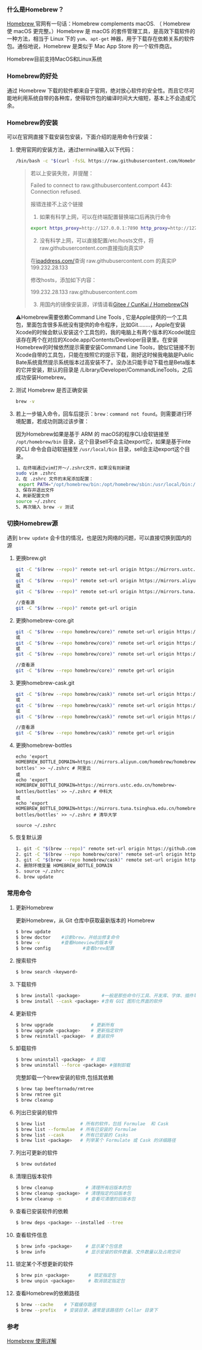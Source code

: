 ### 什么是Homebrew？

[Homebrew ](https://brew.sh/index_zh-cn.html)官网有一句话：Homebrew complements macOS. （ Homebrew 使 macOS 更完整。）Homebrew 是 macOS 的套件管理工具，是高效下载软件的一种方法，相当于 Linux 下的 `yum`、`apt-get` 神器，用于下载存在依赖关系的软件包。通俗地说，Homebrew 是类似于 Mac App Store 的一个软件商店。

Homebrew目前支持MacOS和Linux系统

### Homebrew的好处

通过 Homebrew 下载的软件都来自于官网，绝对放心软件的安全性。而且它尽可能地利用系统自带的各种库，使得软件包的编译时间大大缩短，基本上不会造成冗余。

### Homebrew的安装

可以在官网直接下载安装包安装，下面介绍的是用命令行安装：

1. 使用官网的安装方法，通过terminal输入以下代码：

   ```zsh
   /bin/bash -c "$(curl -fsSL https://raw.githubusercontent.com/Homebrew/install/HEAD/install.sh)"
   ```

   >若以上安装失败，并提醒：
   >
   >Failed to connect to raw.githubusercontent.comport 443: Connection refused.
   >
   >报错连接不上这个链接
   >
   >1. 如果有科学上网，可以在终端配置替换端口后再执行命令
   >
   >   ```bash
   >   export https_proxy=http://127.0.0.1:7890 http_proxy=http://127.0.0.1:7890 all_proxy=socks5://127.0.0.1:7890
   >   ```
   >
   >2. 没有科学上网，可以直接配置/etc/hosts文件，将raw.githubusercontent.com直接指向真实IP
   >
   >   在[ipaddress.com/](https://www.ipaddress.com)查询 raw.githubusercontent.com 的真实IP 199.232.28.133 
   >
   >   修改hosts，添加如下内容：
   >
   >   199.232.28.133  raw.githubusercontent.com
   >
   >3. 用国内的镜像安装源，详情请看[Gitee / CunKai / HomebrewCN](https://link.zhihu.com/?target=https%3A//gitee.com/cunkai/HomebrewCN)

   ⚠️Homebrew需要依赖Command Line Tools , 它是Apple提供的一个工具包，里面包含很多系统没有提供的命令程序，比如Git........，Apple在安装Xcode的时候会默认安装这个工具包的，我的电脑上有两个版本的Xcodel就应该存在两个在对应的Xcode.app/Contents/Developer目录里。在安装Homebrew的时候依然提示需要安装Command Line Tools，貌似它链接不到Xcode自带的工具包，只能在按照它的提示下载，刚好这时候我电脑是Public Bate系统竟然提示系统版本过高安装不了。没办法只能手动下载也是Beta版本的它并安装，默认的目录是 /Library/Developer/CommandLineTools，之后成功安装Homebrew。

2. 测试 Homebrew 是否正确安装

   ```bash
   brew -v
   ```

3. 若上一步输入命令，回车后提示：`brew：command not found`。则需要进行环境配置，若成功则跳过该步骤：

   因为Homebrew如果是基于 ARM 的 macOS的程序CLI会软链接至 `/opt/homebrew/bin` 目录，这个目录sell不会主动export它，如果是基于inte的CLI 命令会自动软链接至 `/usr/local/bin` 目录，sell会主动export这个目录。

   ```bash
   1、在终端通过vim打开～/.zshrc文件，如果没有则新建
   sudo vim .zshrc  
   2、在 .zshrc 文件的末尾添加配置：
    export PATH="/opt/homebrew/bin:/opt/homebrew/sbin:/usr/local/bin:/usr/bin:/bin:/usr/sbin:/sbin:$PATH"
   3、保存并退出文件
   4、刷新配置文件
   source ~/.zshrc
   5、再次输入 brew -v 测试
   ```
   

### 切换Homebrew源

遇到 `brew update` 会卡住的情况，也是因为网络的问题，可以直接切换到国内的源

1. 更换brew.git

   ```bash
   git -C "$(brew --repo)" remote set-url origin https://mirrors.ustc.edu.cn/brew.git # 中科大
   或
   git -C "$(brew --repo)" remote set-url origin https://mirrors.aliyun.com/homebrew/brew.git # 阿里巴巴
   或
   git -C "$(brew --repo)" remote set-url origin https://mirrors.tuna.tsinghua.edu.cn/git/homebrew/brew.git # 清华大学
   ```

   ```bash
   //查看源
   git -C "$(brew --repo)" remote get-url origin 
   ```

   

2. 更换homebrew-core.git

   ```bash
   git -C "$(brew --repo homebrew/core)" remote set-url origin https://mirrors.ustc.edu.cn/homebrew-core.git # 中科大
   或
   git -C "$(brew --repo homebrew/core)" remote set-url origin https://mirrors.aliyun.com/homebrew/homebrew-core.git # 阿里巴巴
   或
   git -C "$(brew --repo homebrew/core)" remote set-url origin https://mirrors.tuna.tsinghua.edu.cn/git/homebrew/homebrew-core.git # 清华大学
   ```

   ```bash
   //查看源
   git -C "$(brew --repo homebrew/core)" remote get-url origin
   ```

   

3. 更换homebrew-cask.git

   ```bash
   git -C "$(brew --repo homebrew/cask)" remote set-url origin https://mirrors.ustc.edu.cn/homebrew-cask.git # 中科大
   或
   git -C "$(brew --repo homebrew/cask)" remote set-url origin https://mirrors.aliyun.com/homebrew/homebrew-cask.git # 阿里巴巴
   或
   git -C "$(brew --repo homebrew/cask)" remote set-url origin https://mirrors.tuna.tsinghua.edu.cn/git/homebrew/homebrew-cask.git # 清华大学
   ```

   ```bash
   //查看源
   git -C "$(brew --repo homebrew/cask)" remote get-url origin
   ```

   

4. 更换homebrew-bottles

   ```text
   echo 'export HOMEBREW_BOTTLE_DOMAIN=https://mirrors.aliyun.com/homebrew/homebrew-bottles' >> ~/.zshrc # 阿里云
   或
   echo 'export HOMEBREW_BOTTLE_DOMAIN=https://mirrors.ustc.edu.cn/homebrew-bottles/bottles' >> ~/.zshrc # 中科大
   或
   echo 'export HOMEBREW_BOTTLE_DOMAIN=https://mirrors.tuna.tsinghua.edu.cn/homebrew-bottles/bottles' >> ~/.zshrc # 清华大学
   
   source ~/.zshrc
   ```

5. 恢复默认源

   ```bash
   1. git -C "$(brew --repo)" remote set-url origin https://github.com/Homebrew/brew.git
   2. git -C "$(brew --repo homebrew/core)" remote set-url origin https://github.com/Homebrew/homebrew-core.git
   3. git -C "$(brew --repo homebrew/cask)" remote set-url origin https://github.com/Homebrew/homebrew-cask.git
   4. 删除环境变量 HOMEBREW_BOTTLE_DOMAIN
   5. source ~/.zshrc
   6. brew update
   ```

   

### 常用命令

1. 更新Homebrew

   更新Homebrew，从 Git 仓库中获取最新版本的 Homebrew

   ```bash
   $ brew update 
   $ brew doctor    #诊断brew，并给出修复命令
   $ brew -v        #查看Homeview的版本号
   $ brew config            #查看brew配置
   ```

2. 搜索软件

   ```bash
   $ brew search <keyword>  
   ```

3. 下载软件

   ```bash
   $ brew install <package>        #一般是那些命令行工具、开发库、字体、插件等
   $ brew install --cask <package> #含有 GUI 图形化界面的软件
   ```

4. 更新软件

   ```bash
   $ brew upgrade              # 更新所有
   $ brew upgrade <package>    # 更新指定软件
   $ brew reinstall <package>  # 重装软件
   ```

5. 卸载软件

   ```bash
   $ brew uninstall <package>  # 卸载
   $ brew uninstall --force <package> #强制卸载
   ```

   完整卸载一个brew安装的软件,包括其依赖

   ```bash
   $ brew tap beeftornado/rmtree
   $ brew rmtree git
   $ brew cleanup
   ```

6. 列出已安装的软件

   ```bash
   $ brew list             # 所有的软件，包括 Formulae  和 Cask
   $ brew list --formulae  # 所有已安装的 Formulae
   $ brew list --cask      # 所有已安装的 Casks
   $ brew list <package>   # 列举某个 Formulate 或 Cask 的详细路径
   ```

7. 列出可更新的软件

   ```bash
   $ brew outdated
   ```

8. 清理旧版本软件

   ```bash
   $ brew cleanup            # 清理所有旧版本的包
   $ brew cleanup <package>  # 清理指定的旧版本包
   $ brew cleanup -n         # 查看可清理的旧版本包
   ```

9. 查看已安装软件的依赖

   ```bash
   $ brew deps <package> --installed --tree
   ```

10. 查看软件信息

    ```bash
    $ brew info <package>     # 显示某个包信息
    $ brew info               # 显示安装的软件数量、文件数量以及占用空间
    ```

11. 锁定某个不想更新的软件

    ```bash
    $ brew pin <package>       # 锁定指定包
    $ brew unpin <package>     # 取消锁定指定包
    ```

12. 查看Homebrew的依赖路径

    ```bash
    $ brew --cache    # 下载缓存路径
    $ brew --prefix   # 安装目录，通常是该路径的 Cellar 目录下
    ```



### 参考

[Homebrew 使用详解](https://zhuanlan.zhihu.com/p/30704752)